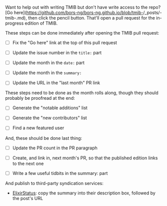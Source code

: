 Want to help out with writing TMIB but don't have write access to the repo?
[Go here](https://github.com/bors-ng/bors-ng.github.io/blob/tmib-<ISSUE NUMBER>/_posts/<ISSUE PUBLISH DATE>-tmib-<ISSUE NUMBER>.md), then click the pencil button. That'll open a pull request for the in-progress edition of TMIB.

These steps can be done immediately after opening the TMIB pull request:

- [ ] Fix the "Go here" link at the top of this pull request

- [ ] Update the issue number in the `title:` part

- [ ] Update the month in the `date:` part

- [ ] Update the month in the `summary:`

- [ ] Update the URL in the "last month" PR link

These steps need to be done as the month rolls along, though they should probably be proofread at the end:

- [ ] Generate the "notable additions" list

- [ ] Generate the "new contributors" list

- [ ] Find a new featured user

And, these should be done last thing:

- [ ] Update the PR count in the PR paragraph

- [ ] Create, and link in, next month's PR, so that the published edition links to the next one

- [ ] Write a few useful tidbits in the summary: part

And publish to third-party syndication services:

- [ElixirStatus](https://elixirstatus.com): copy the summary into their description box, followed by the post's URL
